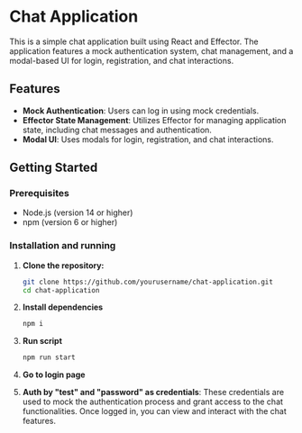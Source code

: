 # Chat Application

This is a simple chat application built using React and Effector. The application features a mock authentication system, chat management, and a modal-based UI for login, registration, and chat interactions.

## Features

-  **Mock Authentication**: Users can log in using mock credentials.
-  **Effector State Management**: Utilizes Effector for managing application state, including chat messages and authentication.
-  **Modal UI**: Uses modals for login, registration, and chat interactions.

## Getting Started

### Prerequisites

-  Node.js (version 14 or higher)
-  npm (version 6 or higher)

### Installation and running

1. **Clone the repository:**
   ```bash
   git clone https://github.com/yourusername/chat-application.git
   cd chat-application
   
2. **Install dependencies**
    ```bash
   npm i
   
3. **Run script**
    ```bash
   npm run start

4. **Go to login page**

5. **Auth by "test" and "password" as credentials**:  These credentials are used to mock the authentication process and grant access to the chat functionalities. Once logged in, you can view and interact with the chat features.
